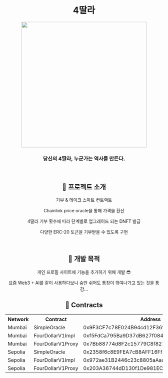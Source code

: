 <div align="center">
<h1>4딸라</h1>
<img src="https://i.namu.wiki/i/NwNrY0k4ZfvftBuYfrknvyYrMK8QMpiEtCLCFMfondCosxfpm-PtIV3P4M_iCNYlXoo6y4Vz9I3B0L73sJdzZqiU9aPNWkOa3zloD0OK_sl1ZHhx76TSc3te9JlYbFEpmtyO4pC2zo9xHYD_zNCGRA.webp"
    width="400"
 />
 <h3>당신의 4딸라, 누군가는 역사를 만든다.</h3>

<br/>

<h2>📖 프로젝트 소개</h2>

<p>기부 & 테이크 스마트 컨트랙트</p>
<p>Chainlink price oracle을 통해 가격을 환산</p>
<p>4딸라 기부 횟수에 따라 단계별로 업그레이드 되는 DNFT 발급</p>
<p>다양한 ERC-20 토큰을 기부받을 수 있도록 구현</p>

<br/>

<h2>💸 개발 목적</h2>

<p>개인 프로필 사이트에 기능을 추가하기 위해 개발 😎</p>
<p>요즘 Web3 + AI를 같이 사용하다보니 숨만 쉬어도 통장이 깎여나가고 있는 것을 통감...</p>

<h2>📜 Contracts</h2>

<table>
  <tr>
    <th>Network</th>
    <th>Contract</th>
    <th>Address</th>
  </tr>
  <tr>
    <td>Mumbai</td>
    <td>SimpleOracle</td>
    <td>0x9F3CF7c78E024B94cd12F36f037ef8ab2aFab26c</td>    
    </tr>
    <tr>
    <td>Mumbai</td>
    <td>FourDollarV1Impl</td>
    <td>0xf5FdCa795Ba9D37dB627f084367eB22a64887cf7</td>    
    </tr>
    <tr>
    <td>Mumbai</td>
    <td>FourDollarV1Proxy</td>
    <td>0x7Bb88774d8F2c15779C8f8278C4ed8E5729d1678</td>    
    </tr>
 <tr>
    <td>Sepolia</td>
    <td>SimpleOracle</td>
    <td>0x2358f6c8E9FEA7cB8AFF16FfE7E3a4149aF9C4c4</td>
    </tr>
    <tr>
    <td>Sepolia</td>
    <td>FourDollarV1Impl</td>
    <td>0x972ae31B2446c23c8805aAaaBeaa76Cd26Bc77a6</td>
    </tr>
    <tr>
    <td>Sepolia</td>
    <td>FourDollarV1Proxy</td>
    <td>0x203A36744dD130f1De981EC72c2144862aECE6AA</td>
    </tr>
</table>

</div>

